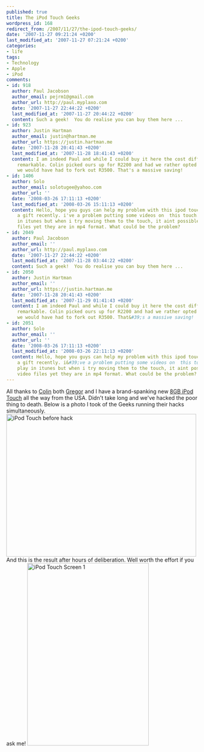 ```yaml
---
published: true
title: The iPod Touch Geeks
wordpress_id: 168
redirect_from: /2007/11/27/the-ipod-touch-geeks/
date: '2007-11-27 09:21:24 +0200'
last_modified_at: '2007-11-27 07:21:24 +0200'
categories:
- life
tags:
- Technology
- Apple
- iPod
comments:
- id: 918
  author: Paul Jacobson
  author_email: pejrm1@gmail.com
  author_url: http://paul.myplaxo.com
  date: '2007-11-27 22:44:22 +0200'
  last_modified_at: '2007-11-27 20:44:22 +0200'
  content: Such a geek!  You do realise you can buy them here ...
- id: 923
  author: Justin Hartman
  author_email: justin@hartman.me
  author_url: https://justin.hartman.me
  date: '2007-11-28 20:41:43 +0200'
  last_modified_at: '2007-11-28 18:41:43 +0200'
  content: I am indeed Paul and while I could buy it here the cost difference was
    remarkable. Colin picked ours up for R2200 and had we rather opted to buy it here
    we would have had to fork out R3500. That's a massive saving!
- id: 1406
  author: Solo
  author_email: solotugee@yahoo.com
  author_url: ''
  date: '2008-03-26 17:11:13 +0200'
  last_modified_at: '2008-03-26 15:11:13 +0200'
  content: Hello, hope you guys can help my problem with this ipod touch i got as
    a gift recently. i've a problem putting some videos on  this touch. They can play
    in itunes but when i try moving them to the touch, it aint possible,for some video
    files yet they are in mp4 format. What could be the problem?
- id: 2049
  author: Paul Jacobson
  author_email: ''
  author_url: http://paul.myplaxo.com
  date: '2007-11-27 22:44:22 +0200'
  last_modified_at: '2007-11-28 03:44:22 +0200'
  content: Such a geek!  You do realise you can buy them here ...
- id: 2050
  author: Justin Hartman
  author_email: ''
  author_url: https://justin.hartman.me
  date: '2007-11-28 20:41:43 +0200'
  last_modified_at: '2007-11-29 01:41:43 +0200'
  content: I am indeed Paul and while I could buy it here the cost difference was
    remarkable. Colin picked ours up for R2200 and had we rather opted to buy it here
    we would have had to fork out R3500. That&#39;s a massive saving!
- id: 2051
  author: Solo
  author_email: ''
  author_url: ''
  date: '2008-03-26 17:11:13 +0200'
  last_modified_at: '2008-03-26 22:11:13 +0200'
  content: Hello, hope you guys can help my problem with this ipod touch i got as
    a gift recently. i&#39;ve a problem putting some videos on  this touch. They can
    play in itunes but when i try moving them to the touch, it aint possible,for some
    video files yet they are in mp4 format. What could be the problem?
---
```

All thanks to <a href="http://blog.colindaniels.co.za">Colin</a> both <a href="http://groogle.co.za">Gregor</a> and I have a brand-spanking new <a href="http://www.apple.com/ipodtouch/">8GB iPod Touch</a> all the way from the USA. Didn't take long and we've hacked the poor thing to death. Below is a photo I took of the Geeks running their hacks simultaneously.
<a href="http://www.flickr.com/photos/justinhartman/2067321830/" title="iPod Touch before hack by Justin Hartman, on Flickr"><img src="http://farm3.static.flickr.com/2363/2067321830_bcb12e4ba4.jpg" width="500" height="375" alt="iPod Touch before hack" /></a>
And this is the result after hours of deliberation. Well worth the effort if you ask me!
<a href="http://www.flickr.com/photos/justinhartman/2066493935/" title="iPod Touch Screen 1 by Justin Hartman, on Flickr"><img src="http://farm3.static.flickr.com/2262/2066493935_db077c5777_o.png" width="320" height="480" alt="iPod Touch Screen 1" /></a>
